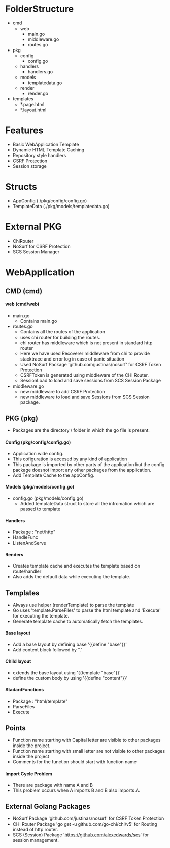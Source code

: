 # FolderStructure
- cmd
  - web
    - main.go
    - middleware.go
    - routes.go
- pkg
  - config
    - config.go
  - handlers
    - handlers.go
  - models
    - templatedata.go
  - render
    - render.go
- templates
  - *.page.html
  - *.layout.html

# Features
- Basic WebApplication Template
- Dynamic HTML Template Caching
- Repository style handlers
- CSRF Protection
- Session storage 

# Structs
- AppConfig (./pkg/config/config.go)
- TemplateData (./pkg/models/templatedata.go)

# External PKG 
- ChiRouter
- NoSurf for CSRF Protection
- SCS Session Manager






# WebApplication
## CMD (cmd)
#### web (cmd/web)
- main.go
  - Contains main.go
- routes.go
  - Contains all the routes of the application
  - uses chi router for building the routes.
  - chi router has middleware which is not present in standard http router
  - Here we have used Recoverer middleware from chi to provide stacktrace and error log in case of panic situation
  - Used NoSurf Package 'github.com/justinas/nosurf' for CSRF Token Protection
  - CSRFToken is generated using middleware of the CHI Router.
  - SessionLoad to load and save sessions from SCS Session Package
- middleware.go
  - new middleware to add CSRF Protection
  - new middleware to load and save Sessions from SCS Session package. 
  
## PKG (pkg)
- Packages are the directory / folder in which the go file is present.
  
#### Config (pkg/config/config.go)
- Application wide config.
- This cofiguration is accesed by any kind of application
- This package is imported by other parts of the application but the config package doesnot import any other packages from the application.
- Add Template Cache to the appConfig.

#### Models (pkg/models/config.go)

- config.go (pkg/models/config.go)
  - Added templateData struct to store all the infromation which are passed to template
   
#### Handlers
-  Package : "net/http"
-  HandleFunc
-  ListenAndServe

#### Renders
- Creates template cache and executes the template based on route/handler
- Also adds the default data while executing the template.


## Templates
- Always use helper (renderTemplate) to parse the template
- Go uses 'template.ParseFiles' to parse the html template and 'Execute' for executing the template.
- Generate template cache to automatically fetch the templates.
  
#### Base layout
- Add a base layout by defining base '{{define "base"}}'
- Add content block followed by "."
  
#### Child layout
- extends the base layout using '{{template "base"}}'
- define the custom body by using '{{define "content"}}'
  
#### StadardFunctions
- Package : "html/template"
-  ParseFiles
-  Execute

## Points
- Function name starting with Capital letter are visible to other packages inside the project.
- Function name starting with small letter are not visible to other packages inside the project
- Comments for the function should start with function name

#### Import Cycle Problem
- There are package with name A and B
- This problem occurs when A imports B and B also imports A.

## External Golang Packages
- NoSurf Package 'github.com/justinas/nosurf' for CSRF Token Protection
- CHI Router Package 'go get -u github.com/go-chi/chi/v5' for Routing instead of http router.
- SCS (Session) Package 'https://github.com/alexedwards/scs' for session management.